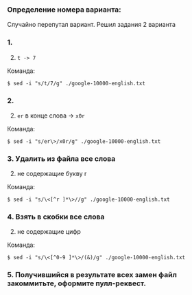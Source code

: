 ### Определение номера варианта:

Случайно перепутал вариант. Решил задания 2 варианта

### 1.
2) `t -> 7`

Команда:

```
$ sed -i "s/t/7/g" ./google-10000-english.txt
```

### 2.
2) `er` в конце слова -> `x0r`

Команда:

```
$ sed -i "s/er\>/x0r/g" ./google-10000-english.txt
```

### 3. Удалить из файла все слова
2) не содержащие букву r

Команда:

```
$ sed -i "s/\<[^r ]*\>//g" ./google-10000-english.txt
```

### 4. Взять в скобки все слова
2) не содержащие цифр

Команда:

```
$ sed -i "s/\<[^0-9 ]*\>/(&)/g" ./google-10000-english.txt
```

### 5. Получившийся в результате всех замен файл закоммитьте, оформите пулл-реквест.
